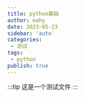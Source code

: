 ```yaml
---
title: python基础
author: mahy
date: 2023-05-23
sidebar: 'auto'
categories:
 - 测试
tags:
 - python
publish: true
---
```


:::tip
 这是一个测试文件
:::
<!-- more -->
